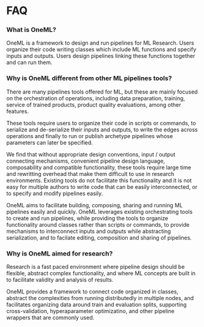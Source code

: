 

# FAQ

### What is OneML?

OneML is a framework to design and run pipelines for ML Research.
Users organize their code writing classes which include ML functions and specify inputs and
outputs.
Users design pipelines linking these functions together and can run them.


### Why is OneML different from other ML pipelines tools?

There are many pipelines tools offered for ML, but these are mainly focused on the orchestration of
operations, including data preparation, training, service of trained products, product quality
evaluations, among other features.

These tools require users to organize their code in scripts or commands, to serialize and
de-serialize their inputs and outputs, to write the edges across operations and finally to run or
publish archetype pipelines whose parameters can later be specified.

We find that without appropriate design conventions, input / output connecting mechanisms, 
convenient pipeline design language, composability and compatible functionality, these
tools require large time and rewritting overhead that make them difficult to use in research
environments.
Existing tools do not facilitate this functionality and it is not easy for multiple authors to
write code that can be easily interconnected, or to specify and modify pipelines easily.

OneML aims to facilitate building, composing, sharing and running ML pipelines easily and quickly.
OneML leverages existing orchestrating tools to create and run pipelines, while providing the tools
to organize functionality around classes rather than scripts or commands, to provide mechanisms
to interconnect inputs and outputs while abstracting serialization, and to facilate editing,
composition and sharing of pipelines.


### Why is OneML aimed for research?

Research is a fast paced environment where pipeline design should be flexible, abstract complex
functionality, and where ML concepts are built in to facilitate validity and analysis of results.

OneML provides a framework to connect code organized in classes, abstract the complexities from
running distributedly in multiple nodes, and facilitates organizing data around train and
evaluation splits, supporting cross-validation, hyperaparameter optimizatino, and other pipeline
wrappers that are commonly used.
